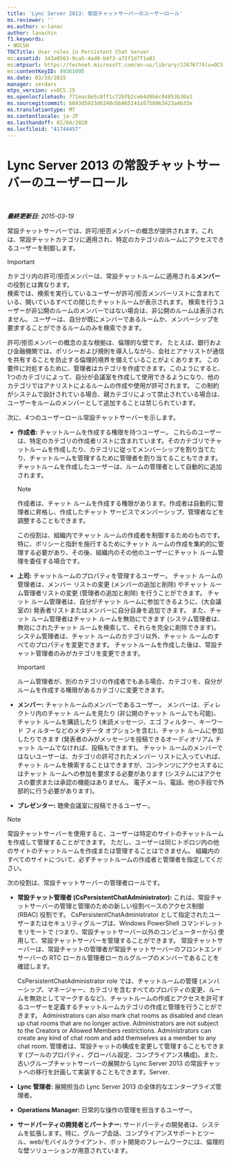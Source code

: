 ```yaml
---
title: 'Lync Server 2013: 常設チャットサーバーのユーザーロール'
ms.reviewer: ''
ms.author: v-lanac
author: lanachin
f1.keywords:
- NOCSH
TOCTitle: User roles in Persistent Chat Server
ms:assetid: 343a0563-9ca5-4ad0-b4f3-a72f1d7f1a81
ms:mtpsurl: https://technet.microsoft.com/en-us/library/JJ676774(v=OCS.15)
ms:contentKeyID: 49361095
ms.date: 03/19/2015
manager: serdars
mtps_version: v=OCS.15
ms.openlocfilehash: 771eac8e5c8ff1c72bfb2ce64d9b6c04853b30a1
ms.sourcegitcommit: b693d5923d6240cbb865241a5750963423a4b33e
ms.translationtype: MT
ms.contentlocale: ja-JP
ms.lasthandoff: 02/04/2020
ms.locfileid: "41744457"
---
```

<div data-xmlns="http://www.w3.org/1999/xhtml">

<div class="topic" data-xmlns="http://www.w3.org/1999/xhtml" data-msxsl="urn:schemas-microsoft-com:xslt" data-cs="http://msdn.microsoft.com/en-us/">

<div data-asp="http://msdn2.microsoft.com/asp">

# <a name="user-roles-in-persistent-chat-server-in-lync-server-2013"></a>Lync Server 2013 の常設チャットサーバーのユーザーロール

</div>

<div id="mainSection">

<div id="mainBody">

<span> </span>

_**最終更新日:** 2015-03-19_

常設チャットサーバーでは、許可/拒否メンバーの概念が提供されます。これは、常設チャットカテゴリに適用され、特定のカテゴリのルームにアクセスできるユーザーを制御します。

<div>


> [!IMPORTANT]  
> カテゴリ内の許可/拒否メンバーは、常設チャットルームに適用される<STRONG>メンバー</STRONG>の役割とは異なります。<BR>検索では、検索を実行しているユーザーが許可/拒否メンバーリストに含まれている、開いているすべての閉じたチャットルームが表示されます。 検索を行うユーザーが非公開のルームのメンバーではない場合は、非公開のルームは表示されません。 ユーザーは、自分が既にメンバーであるルームか、メンバーシップを要求することができるルームのみを検索できます。



</div>

許可/拒否メンバーの概念の主な根拠は、倫理的な壁です。 たとえば、銀行および金融機関では、ポリシーおよび規則を導入しながら、会社とアナリストが通信を共有することを防止する倫理的境界を備えていることがよくあります。 この要件に対処するために、管理者はカテゴリを作成できます。このようにすると、1つのカテゴリによって、自分が会議室を作成して使用できるようになり、他のカテゴリではアナリストによるルームの作成や使用が許可されます。 この制約がシステムで設計されている場合、親カテゴリによって禁止されている場合は、ユーザーをルームのメンバーとして追加することは禁じられています。

次に、4つのユーザーロール常設チャットサーバーを示します。

  - **作成者:** チャットルームを作成する権限を持つユーザー。 これらのユーザーは、特定のカテゴリの作成者リストに含まれています。そのカテゴリでチャットルームを作成したり、カテゴリに従ってメンバーシップを割り当てたり、チャットルームを管理するために管理者を割り当てることもできます。 チャットルームを作成したユーザーは、ルームの管理者として自動的に追加されます。
    
    <div>
    

    > [!NOTE]  
    > 作成者は、チャット ルームを作成する権限があります。作成者は自動的に管理者に昇格し、作成したチャット サービスでメンバーシップ、管理者などを調整することもできます。

    
    </div>
    
    この役割は、組織内でチャット ルームの作成者を制御するためのものです。特に、ポリシーと指針を施行するためにチャット ルームの作成を集約的に管理する必要があり、その後、組織内のその他のユーザーにチャット ルーム管理を委任する場合です。

  - **上司:** チャットルームのプロパティを管理するユーザー。 チャット ルームの管理者は、メンバー リストの変更 (メンバーの追加と削除) やチャット ルーム管理者リストの変更 (管理者の追加と削除) を行うことができます。 チャット ルーム管理者は、自分がチャット ルームに参加できるように、(大会議室の) 発表者リストまたはメンバーに自分自身を追加できます。 また、チャット ルーム管理者はチャット ルームを無効にできます (システム管理者は、無効にされたチャット ルームを検索して、それらを完全に削除できます)。 システム管理者は、チャット ルームのカテゴリ以外、チャット ルームのすべてのプロパティを変更できます。 チャットルームを作成した後は、常設チャット管理者のみがカテゴリを変更できます。
    
    <div>
    

    > [!IMPORTANT]  
    > ルーム管理者が、別のカテゴリの作成者でもある場合、カテゴリを、自分がルームを作成する権限があるカテゴリに変更できます。

    
    </div>

  - **メンバー:** チャットルームのメンバーであるユーザー。 メンバーは、ディレクトリ内のチャット ルームを見たり (非公開のチャット ルームでも可能)、チャット ルームを購読したり (未読メッセージ、エゴ フィルター、キーワード フィルターなどのメタデータ オプションを含む)、チャット ルームに参加したりできます (発表者のみがメッセージを投稿できるオーディオリアム チャット ルームでなければ、投稿もできます)。 チャット ルームのメンバーではないユーザーは、カテゴリの許可されたメンバー リストに入っていれば、チャット ルームを検索することはできますが、コンテンツにアクセスするにはチャット ルームへの参加を要求する必要があります (システムにはアクセスの要求または承認の機能はありません。 電子メール、電話、他の手段で外部的に行う必要があります)。

  - **プレゼンター:** 聴衆会議室に投稿できるユーザー。

<div>


> [!NOTE]  
> 常設チャットサーバーを使用すると、ユーザーは特定のサイトのチャットルームを作成して管理することができます。 ただし、ユーザーは同じトポロジ内の他のサイトのチャットルームを作成または管理することはできません。 組織内のすべてのサイトについて、必ずチャットルームの作成者と管理者を指定してください。



</div>

次の役割は、常設チャットサーバーの管理者ロールです。

  - **常設チャット管理者 (CsPersistentChatAdministrator):** これは、常設チャットサーバーの管理と管理のための新しい役割ベースのアクセス制御 (RBAC) 役割です。 CsPersistentChatAdministrator として指定されたユーザーまたはセキュリティグループは、Windows PowerShell コマンドレットをリモートで (つまり、常設チャットサーバー以外のコンピューターから) 使用して、常設チャットサーバーを管理することができます。 常設チャットサーバーは、常設チャットの管理者が常設チャットサーバーのフロントエンドサーバーの RTC ローカル管理者ローカルグループのメンバーであることを確認します。
    
    CsPersistentChatAdministrator role では、チャットルームの管理 (メンバーシップ、マネージャー、カテゴリを含むすべてのプロパティの変更、ルームを無効としてマークするなど)、チャットルームの作成とアクセスを許可するユーザーを定義するチャットルームカテゴリの作成と管理を行うことができます。 Administrators can also mark chat rooms as disabled and clean up chat rooms that are no longer active. Administrators are not subject to the Creators or Allowed Members restrictions. Administrators can create any kind of chat room and add themselves as a member to any chat room. 管理者は、常設チャットの構成を変更して管理することもできます (プールのプロパティ、グローバル設定、コンプライアンス構成)。また、古いグループチャットサーバーの展開から Lync Server 2013 の常設チャットへの移行を計画して実装することもできます。Server.

  - **Lync 管理者:** 展開担当の Lync Server 2013 の全体的なエンタープライズ管理者。

  - **Operations Manager:** 日常的な操作の管理を担当するユーザー。

  - **サードパーティの開発者とパートナー:** サードパーティの開発者は、システムを拡張します。特に、グループ会話、コンプライアンスサポートとツール、web/モバイルクライアント、ボット開発のフレームワークには、倫理的な壁ソリューションが用意されています。

</div>

<span> </span>

</div>

</div>

</div>

